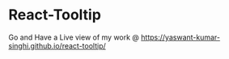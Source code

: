 # React-Tooltip 

Go and Have a Live view of my work @ https://yaswant-kumar-singhi.github.io/react-tooltip/ 